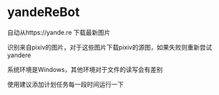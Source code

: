 # yandeReBot
自动从https://yande.re 下载最新图片

识别来自pixiv的图片，对于这些图片下载pixiv的源图，如果失败则重新尝试yandere

系统环境是Windows，其他环境对于文件的读写会有差别

使用建议添加计划任务每一段时间运行一下
